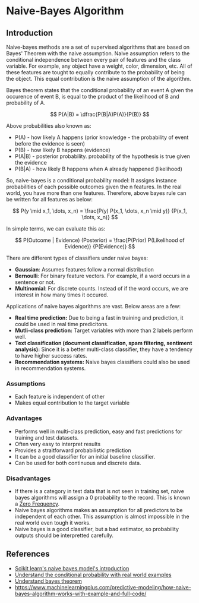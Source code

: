 # Naive-Bayes Algorithm

## Introduction

Naive-bayes methods are a set of supervised algorithms that are based on Bayes' Theorem with the naive assumption. Naive assumption refers to the conditional independence between every pair of features and the class variable. For example, any object have a weight, color, dimension, etc. All of these features are tought to equally contribute to the probability of being the object. This equal contribution is the naive assumption of the algorithm.

Bayes theorem states that the conditional probability of an event A given the occurence of event B, is equal to the product of the likelihood of B and probability of A.


$$
P(A|B) = \dfrac{P(B|A)P(A)}{P(B)}
$$


Above probabilities also known as:

- P(A) - how likely A happens (prior knowledge - the probability of event before the evidence is seen)
- P(B) - how likely B happens (evidence)
- P(A|B) - posterior probability. probability of the hypothesis is true given the evidence
- P(B|A) - how likely B happens when A already happened (likelihood)



So, naive-bayes is a conditional probability model: It assigns instance probabilities of each possible outcomes given the n features. In the real world, you have more than one features. Therefore, above bayes rule can be written for all features as below:

$$
P(y \mid x_1, \dots, x_n) = \frac{P(y) P(x_1, \dots, x_n \mid y)}
                                 {P(x_1, \dots, x_n)}
$$

In simple terms, we can evaluate this as:

$$
P(Outcome | Evidence) (Posterior) = \frac{P(Prior) P(Likelihood of Evidence)}
                                 {P(Evidence)}
$$

There are different types of classifiers under naive bayes:

- **Gaussian**: Assumes features follow a normal distribution
- **Bernoulli**: For binary feature vectors. For example, if a word occurs in a sentence or not.
- **Multinomial**: For discrete counts. Instead of if the word occurs, we are interest in how many times it occured.



Applications of naive bayes algorithms are vast. Below areas are a few:

- **Real time prediction:** Due to being a fast in training and prediction, it could be used in real time predicitons.
- **Mutli-class prediction:** Target variables with more than 2 labels perform well.
- **Text classification (document classification, spam filtering, sentiment analysis):** Since it is a better multi-class classifier, they have a tendency to have higher success rates.
- **Recommendation systems:** Naive bayes classifiers could also be used in recommendation systems.

### Assumptions

- Each feature is independent of other
- Makes equal contribution to the target variable

### Advantages

- Performs well in multi-class prediction, easy and fast predictions for training and test datasets.
- Often very easy to interpret results
- Provides a straitforward probabilistic prediction
- It can be a good classifier for an initial baseline classifier.
- Can be used for both continuous and discrete data.
  
### Disadvantages

- If there is a category in test data that is not seen in training set, naive bayes algorithms will assign a 0 probability to the record. This is known a [Zero Frequency](https://datascience.stackexchange.com/a/15536/61094).
- Naive bayes algorithms makes an assumption for all predictors to be independent of each other. This assumption is almost impossible in the real world even tough it works.
- Naive bayes is a good classifier, but a bad estimator, so probability outputs should be interpretted carefully.

## References

- [Scikit learn's naive bayes model's introduction](https://scikit-learn.org/stable/modules/naive_bayes.html)
- [Understand the conditional probability with real world examples](https://towardsdatascience.com/bayes-theorem-101-example-solution-ff54147d6c7f)
- [Understand bayes theorem](https://www.cuemath.com/data/bayes-theorem/)
- https://www.machinelearningplus.com/predictive-modeling/how-naive-bayes-algorithm-works-with-example-and-full-code/